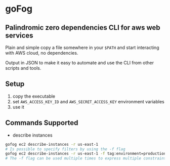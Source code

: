 # goFog

## Palindromic zero dependencies CLI for aws web services

Plain and simple copy a file somewhere in your `$PATH` and start
interacting with AWS cloud, no dependencies.

Output in JSON to make it easy to automate and use the CLI from other
scripts and tools.

## Setup

1. copy the executable
2. set `AWS_ACCESS_KEY_ID` and `AWS_SECRET_ACCESS_KEY` environment
   variables
3. use it

## Commands Supported

* describe instances

```sh
gofog ec2 describe-instances -r us-east-1
# Is possible to specify filters by using the -f flag
gofog ec2 describe-instances -r us-east-1 -f tag:environment=production
# The -f flag can be used multiple times to express multiple constraints
```
